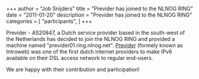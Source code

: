 +++
author = "Job Snijders"
title = "Previder has joined to the NLNOG RING"
date = "2011-01-20"
description = "Previder has joined to the NLNOG RING"
categories = [
    "participants",
]
+++

Previder - AS20847, a Dutch service provider based in the south-west of the Netherlands has decided to join the NLNOG RING and provided a machine named "previder01.ring.nlnog.net". <a href="http://www.previder.net/" target="_blank">Previder</a> (formely known as Introweb) was one of the first dutch internet providers to make IPv6 available on their DSL access network to regular end-users.

We are happy with their contribution and participation!

